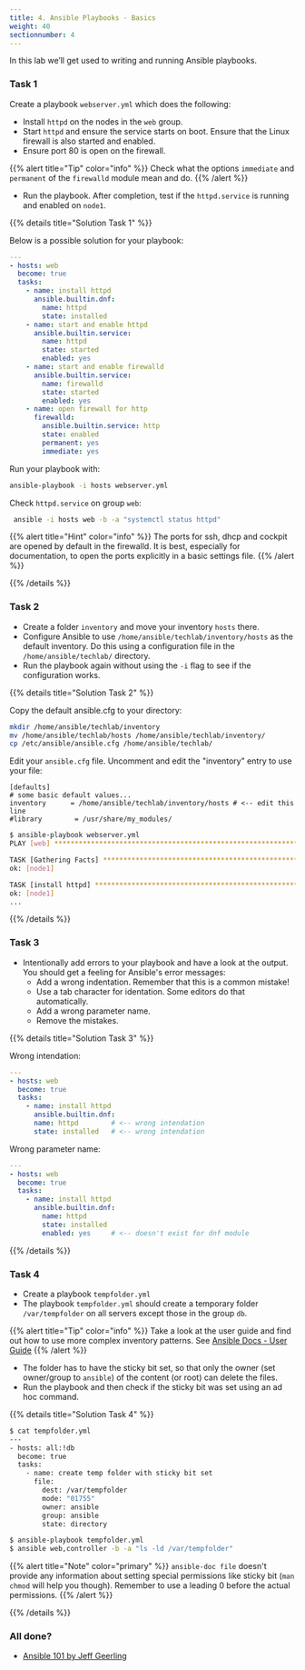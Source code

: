 ```yaml
---
title: 4. Ansible Playbooks - Basics
weight: 40
sectionnumber: 4
---
```


In this lab we’ll get used to writing and running Ansible playbooks.

### Task 1

Create a playbook `webserver.yml` which does the following:

* Install `httpd` on the nodes in the `web` group.
* Start `httpd` and ensure the service starts on boot. Ensure that the Linux firewall is also started and enabled.
* Ensure port 80 is open on the firewall.

{{% alert title="Tip" color="info" %}}
Check what the options `immediate` and `permanent` of the `firewalld` module mean and do.
{{% /alert %}}

* Run the playbook. After completion, test if the `httpd.service` is running and enabled on `node1`.

{{% details title="Solution Task 1" %}}

Below is a possible solution for your playbook:

```yaml
---
- hosts: web
  become: true
  tasks:
    - name: install httpd
      ansible.builtin.dnf:
        name: httpd
        state: installed
    - name: start and enable httpd
      ansible.builtin.service:
        name: httpd
        state: started
        enabled: yes
    - name: start and enable firewalld
      ansible.builtin.service:
        name: firewalld
        state: started
        enabled: yes
    - name: open firewall for http
      firewalld:
        ansible.builtin.service: http
        state: enabled
        permanent: yes
        immediate: yes
```

Run your playbook with:

```bash
ansible-playbook -i hosts webserver.yml
```

Check `httpd.service` on group `web`:

```bash
 ansible -i hosts web -b -a "systemctl status httpd"
```

{{% alert title="Hint" color="info" %}}
The ports for ssh, dhcp and cockpit are opened by default in the firewalld. It is best, especially for documentation, to open the ports explicitly in a basic settings file.
{{% /alert %}}

{{% /details %}}

### Task 2

* Create a folder `inventory` and move your inventory `hosts` there.
* Configure Ansible to use `/home/ansible/techlab/inventory/hosts` as the default inventory. Do this using a configuration file in the `/home/ansible/techlab/` directory.
* Run the playbook again without using the `-i` flag to see if the configuration works.

{{% details title="Solution Task 2" %}}

Copy the default ansible.cfg to your directory:

```bash
mkdir /home/ansible/techlab/inventory
mv /home/ansible/techlab/hosts /home/ansible/techlab/inventory/
cp /etc/ansible/ansible.cfg /home/ansible/techlab/
```

Edit your `ansible.cfg` file. Uncomment and edit the "inventory" entry to use your file:

```
[defaults]
# some basic default values...
inventory      = /home/ansible/techlab/inventory/hosts # <-- edit this line
#library        = /usr/share/my_modules/
```

```bash
$ ansible-playbook webserver.yml
PLAY [web] ***********************************************************************

TASK [Gathering Facts] ***********************************************************
ok: [node1]

TASK [install httpd] *************************************************************
ok: [node1]
...
```
{{% /details %}}

### Task 3

* Intentionally add errors to your playbook and have a look at the output. You should get a feeling for Ansible's error messages:
  * Add a wrong indentation. Remember that this is a common mistake!
  * Use a tab character for identation. Some editors do that automatically.
  * Add a wrong parameter name.
  * Remove the mistakes.

{{% details title="Solution Task 3" %}}

Wrong intendation:

```yaml
---
- hosts: web
  become: true
  tasks:
    - name: install httpd
      ansible.builtin.dnf:
      name: httpd        # <-- wrong intendation
      state: installed   # <-- wrong intendation
```

Wrong parameter name:

```yaml
---
- hosts: web
  become: true
  tasks:
    - name: install httpd
      ansible.builtin.dnf:
        name: httpd
        state: installed
        enabled: yes     # <-- doesn't exist for dnf module
```

{{% /details %}}

### Task 4

* Create a playbook `tempfolder.yml`
* The playbook `tempfolder.yml` should create a temporary folder `/var/tempfolder` on all servers except those in the group `db`.

{{% alert title="Tip" color="info" %}}
Take a look at the user guide and find out how to use more complex inventory patterns.
See [Ansible Docs - User Guide](https://docs.ansible.com/ansible/latest/user_guide/intro_patterns.html#common-patterns)
{{% /alert %}}

* The folder has to have the sticky bit set, so that only the owner (set owner/group to `ansible`) of the content (or root) can delete the files.
* Run the playbook and then check if the sticky bit was set using an ad hoc command.

{{% details title="Solution Task 4" %}}
```bash
$ cat tempfolder.yml
---
- hosts: all:!db
  become: true
  tasks:
    - name: create temp folder with sticky bit set
      file:
        dest: /var/tempfolder
        mode: "01755"
        owner: ansible
        group: ansible
        state: directory

$ ansible-playbook tempfolder.yml
$ ansible web,controller -b -a "ls -ld /var/tempfolder"
```
{{% alert title="Note" color="primary" %}}
`ansible-doc file` doesn't provide any information about setting special permissions like sticky bit (`man chmod` will help you though). Remember to use a leading 0 before the actual permissions.
{{% /alert %}}

{{% /details %}}

### All done?

* [Ansible 101 by Jeff Geerling](https://www.youtube.com/watch?v=goclfp6a2IQ&list=PL2_OBreMn7FqZkvMYt6ATmgC0KAGGJNAN)
